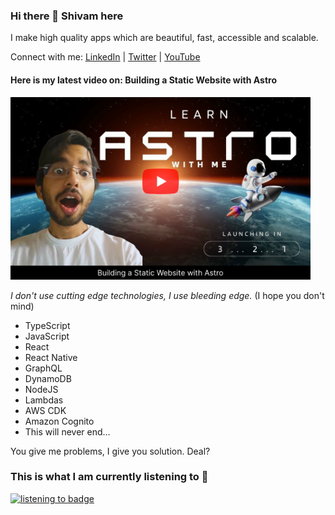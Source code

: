 ### Hi there 👋 Shivam here

I make high quality apps which are beautiful, fast, accessible and scalable.

Connect with me: [LinkedIn](https://www.linkedin.com/in/shivamjoker/) | [Twitter](https://twitter.com/ShivamJoker) | [YouTube](https://www.youtube.com/@CreativeJE) 

#### Here is my latest video on: Building a Static Website with Astro

<a id="latest-vid-link" href="https://youtu.be/kSTnOgg_tdw" target="_blank">
  <img src="https://raw.githubusercontent.com/ShivamJoker/shivamjoker/master/latest-video.svg" alt="thumbnail for my latest video" width="480"/>
</a>


*I don't use cutting edge technologies, I use bleeding edge.* (I hope you don't mind)

- TypeScript
- JavaScript
- React
- React Native
- GraphQL
- DynamoDB
- NodeJS
- Lambdas
- AWS CDK
- Amazon Cognito
- This will never end...

You give me problems, I give you solution. Deal?

### This is what I am currently listening to 🤘

<a href="https://github.com/ShivamJoker/shivamjoker/commits/master/music-badge.svg">
<img alt="listening to badge" src="https://listen2.netlify.app/.netlify/functions/getimg" width="300">
</a>

